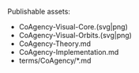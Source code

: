 Publishable assets:
- CoAgency-Visual-Core.(svg|png)
- CoAgency-Visual-Orbits.(svg|png)
- CoAgency-Theory.md
- CoAgency-Implementation.md
- terms/CoAgency/*.md
